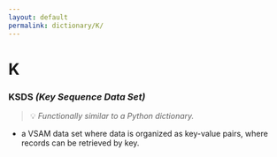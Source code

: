 ```yaml
---
layout: default
permalink: dictionary/K/
---
```


# K

### KSDS *(Key Sequence Data Set)*
> 💡 _Functionally similar to a Python dictionary._
* a VSAM data set where data is organized as key-value pairs, where records can be retrieved by key.